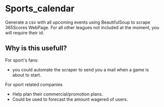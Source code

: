 # Sports_calendar
Generate a csv with all upcoming events using BeautifulSoup to scrape 365Scores WebPage. For all other leagues not included at the moment, you will require their id.
## Why is this usefull?
For sport's fans:
* you could automate the scraper to send you a mail when a game is about to start.
  
For sport related companies 
* Help plan their commercial/promotion plans. 
* Could be used to forecast the amount wagered of users.

